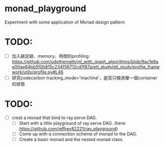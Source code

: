 # monad_playground

Experiment with some application of Monad design pattern

# TODO:
- [ ] 加入碳足跡、memory、時間的profiling: https://github.com/udothemath/ml_with_graph_algorithms/blob/9ac1e8ae00ae64bb5f0b815c234f56712cd1f87a/etl_study/etl_study/profile_framework/utils/profile.py#L46
- [ ] 研究codecarbon tracking_mode='machine'，是否只檢測單一個container的狀態

# TODO:
- [ ] creat a monad that bind to ray.serve DAG.
    - [ ] Start with a little playground of ray.serve DAG. (here: https://github.com/jeffrey82221/ray_playground) 
    - [ ] Come up with a connection scheme of monad to the DAG.
    - [ ] Create a basic monad and the nested monad class.
